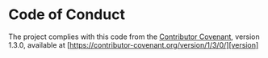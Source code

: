 # Code of Conduct
The project complies with this code from the [Contributor Covenant][homepage], version
1.3.0, available at [https://contributor-covenant.org/version/1/3/0/][version]

[homepage]: https://contributor-covenant.org
[version]: https://www.contributor-covenant.org/version/2/1/code_of_conduct.html
